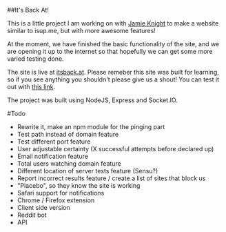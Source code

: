 ##It's Back At!

This is a little project I am working on with [Jamie Knight](http://github.com/jamiek23) to make a website similar to isup.me, but with more awesome features!

At the moment, we have finished the basic functionality of the site, and we are opening it up to the internet so that hopefully we can get some more varied testing done. 

The site is live at [itsback.at](http://itsback.at). Please remeber this site was built for learning, so if you see anything you shouldn't please give us a shout! You can test it out with [this link](http://itsback.at/upanddown.herokuapp.com).

The project was built using NodeJS, Express and Socket.IO. 

#Todo
* Rewrite it, make an npm module for the pinging part
* Test path instead of domain feature
* Test different port feature
* User adjustable certainty (X successful attempts before declared up)
* Email notification feature
* Total users watching domain feature
* Different location of server tests feature (Sensu?)
* Report incorrect results feature / create a list of sites that block us
* "Placebo", so they know the site is working
* Safari support for notifications
* Chrome / Firefox extension
* Client side version
* Reddit bot
* API
